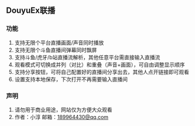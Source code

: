 ## DouyuEx联播

### 功能
1. 支持无限个平台直播画面/声音同时播放
2. 支持无限个斗鱼直播间弹幕同时飘屏
3. 支持斗鱼/虎牙/b站直播流解析，其他任意平台需直接输入直播流
4. 观看模式可切换成并列（对比）和重叠（声音+画面），可自由调整显示顺序
5. 支持分享按钮，可将自己配置好的直播间分享出去，其他人点开链接即可观看
6. 设置支持本地保存，下次打开不再需要输入直播间


### 声明
1. 请勿用于商业用途，网站仅为方便大众观看
2. 作者：小淳  邮箱：189964430@qq.com